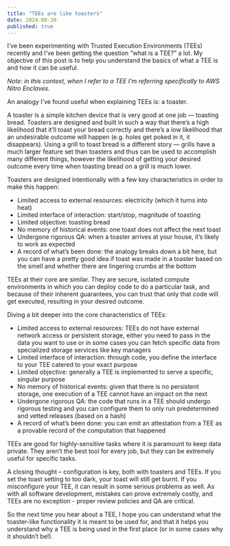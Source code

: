 ```yaml
---
title: "TEEs are like toasters"
date: 2024-09-30
published: true
---
```


I’ve been experimenting with Trusted Execution Environments (TEEs) recently and I’ve been getting the question “what is a TEE?” a lot. My objective of this post is to help you understand the basics of what a TEE is and how it can be useful.

_Note: in this context, when I refer to a TEE I’m referring specifically to AWS Nitro Enclaves._

An analogy I’ve found useful when explaining TEEs is: a toaster.

A toaster is a simple kitchen device that is very good at one job — toasting bread. Toasters are designed and built in such a way that there’s a high likelihood that it’ll toast your bread correctly and there’s a low likelihood that an undesirable outcome will happen (e.g. holes get poked in it, it disappears). Using a grill to toast bread is a different story — grills have a much larger feature set than toasters and thus can be used to accomplish many different things, however the likelihood of getting your desired outcome every time when toasting bread on a grill is much lower.

Toasters are designed intentionally with a few key characteristics in order to make this happen:
- Limited access to external resources: electricity (which it turns into heat)
- Limited interface of interaction: start/stop, magnitude of toasting
- Limited objective: toasting bread
- No memory of historical events: one toast does not affect the next toast
- Undergone rigorous QA: when a toaster arrives at your house, it’s likely to work as expected
- A record of what’s been done: the analogy breaks down a bit here, but you can have a pretty good idea if toast was made in a toaster based on the smell and whether there are lingering crumbs at the bottom

TEEs at their core are similar. They are secure, isolated compute environments in which you can deploy code to do a particular task, and because of their inherent guarantees, you can trust that only that code will get executed, resulting in your desired outcome.

Diving a bit deeper into the core characteristics of TEEs:
- Limited access to external resources: TEEs do not have external network access or persistent storage, either you need to pass in the data you want to use or in some cases you can fetch specific data from specialized storage services like key managers
- Limited interface of interaction: through code, you define the interface to your TEE catered to your exact purpose
- Limited objective: generally a TEE is implemented to serve a specific, singular purpose
- No memory of historical events: given that there is no persistent storage, one execution of a TEE cannot have an impact on the next
- Undergone rigorous QA: the code that runs in a TEE should undergo rigorous testing and you can configure them to only run predetermined and vetted releases (based on a hash)
- A record of what’s been done: you can emit an attestation from a TEE as a provable record of the computation that happened

TEEs are good for highly-sensitive tasks where it is paramount to keep data private.  They aren’t the best tool for every job, but they can be extremely useful for specific tasks.

A closing thought – configuration is key, both with toasters and TEEs.  If you set the toast setting to too dark, your toast will still get burnt.  If you misconfigure your TEE, it can result in some serious problems as well.  As with all software development, mistakes can prove extremely costly, and TEEs are no exception - proper review policies and QA are critical.

So the next time you hear about a TEE, I hope you can understand what the toaster-like functionality it is meant to be used for, and that it helps you understand why a TEE is being used in the first place (or in some cases why it shouldn’t be!).

